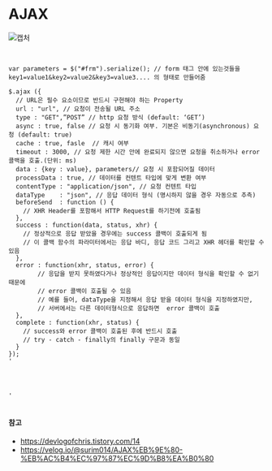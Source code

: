 # AJAX

![캡처](https://user-images.githubusercontent.com/45511964/138813567-e609efc9-fda2-4141-970c-1cc3479fd731.PNG)
<pre>
<code>

var parameters = $("#frm").serialize(); // form 태그 안에 있는것들을 key1=value1&key2=value2&key3=value3.... 의 형태로 만들어줌

$.ajax ({
  // URL은 필수 요소이므로 반드시 구현해야 하는 Property
  url : "url", // 요청이 전송될 URL 주소
  type : "GET",”POST” // http 요청 방식 (default: ‘GET’)
  async : true, false // 요청 시 동기화 여부. 기본은 비동기(asynchronous) 요청 (default: true)
  cache : true, fasle  // 캐시 여부
  timeout : 3000, // 요청 제한 시간 안에 완료되지 않으면 요청을 취소하거나 error 콜백을 호출.(단위: ms)
  data : {key : value}, parameters// 요청 시 포함되어질 데이터
  processData : true, // 데이터를 컨텐트 타입에 맞게 변환 여부
  contentType : "application/json", // 요청 컨텐트 타입 
  dataType    : "json", // 응답 데이터 형식 (명시하지 않을 경우 자동으로 추측)
  beforeSend  : function () {
    // XHR Header를 포함해서 HTTP Request를 하기전에 호출됨
  },
  success : function(data, status, xhr) {
    // 정상적으로 응답 받았을 경우에는 success 콜백이 호출되게 됨
    // 이 콜백 함수의 파라미터에서는 응답 바디, 응답 코드 그리고 XHR 헤더를 확인할 수 있음
  },
  error : function(xhr, status, error) {
        // 응답을 받지 못하였다거나 정상적인 응답이지만 데이터 형식을 확인할 수 없기 때문에 
        // error 콜백이 호출될 수 있음
        // 예를 들어, dataType을 지정해서 응답 받을 데이터 형식을 지정하였지만,
        // 서버에서는 다른 데이터형식으로 응답하면  error 콜백이 호출
  },
  complete : function(xhr, status) {
    // success와 error 콜백이 호출된 후에 반드시 호출
    // try - catch - finally의 finally 구문과 동일
  }
});
'
<form name="frm" id="frm" onsubmit="return false;" method="get">

</form>
'
</code>
</pre>

 #### 참고 ####
* <https://devlogofchris.tistory.com/14>
* <https://velog.io/@surim014/AJAX%EB%9E%80-%EB%AC%B4%EC%97%87%EC%9D%B8%EA%B0%80>
